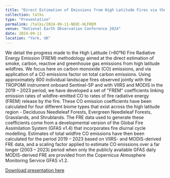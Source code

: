 ```yaml
---
title: "Direct Estimation of Emissions from High Latitude Fires via the FREM Approach"
collection: talks
type: "Presentation"
permalink: /talks/2024-09-11-NEOC-HLFREM
venue: "National Earth Observation Conference 2024"
date: 2024-09-11
location: "York, UK"
---
```


We detail the progress made to the High Latitude (>60°N) Fire Radiative Energy Emission (FREM) methodology aimed at the direct estimation of smoke, carbon, reactive and greenhouse gas emissions from high latitude wildfires. We focus here on carbon monoxide (CO) emissions, and via application of a CO emissions factor on total carbon emissions. Using approximately 800 individual landscape fires observed jointly with the TROPOMI instrument onboard Sentinel-5P and with VIIRS and MODIS in the 2019 – 2023 period, we have developed a set of "FREM" coefficients linking emission rates of wildfire-emitted CO to rates of fire radiative energy (FREM) release by the fire. These CO emission coefficients have been calculated for four different biome types that exist across  the high latitude region - Deciduous Needleleaf Forests, Evergreen Needleleaf Forests, Grasslands, and Shrublands. The FRE data used to generate these coefficients come from a developmental version of the Global Fire Assimilation System (GFAS v1.4) that incorporates fire diurnal cycle modelling. Estimates of total wildfire CO emissions have then been calculated for the period 2019 – 2023 based on VIIRS- and MODIS-derived FRE data, and a scaling factor applied to estimate CO emissions over a far longer (2003 – 2023) period when only the publicly available GFAS daily MODIS-derived FRE are provided from the Copernicus Atmosphere Monitoring Service GFAS v1.2.

[Download presentation here](http://willmaslanka.github.io/files/240911_WMaslanka_NEOC_HighLatitudeFREM.pdf)